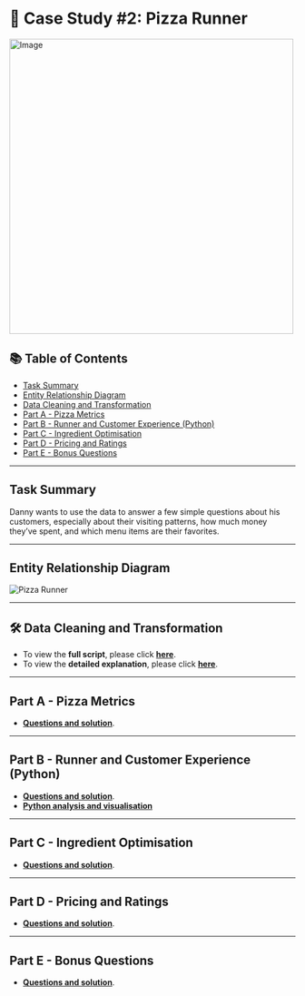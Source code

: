 # 🍕 Case Study #2: Pizza Runner

<img src="https://github.com/user-attachments/assets/c3bf086f-7b94-4286-976a-f4f7eb8dce8c" alt="Image" width="500" height="520">

## 📚 Table of Contents
- [Task Summary](#task-summary)
- [Entity Relationship Diagram](#entity-relationship-diagram)
- [Data Cleaning and Transformation](#data-cleaning-and-transformation)
- [Part A - Pizza Metrics](#part-a---pizza-metrics)
- [Part B - Runner and Customer Experience (Python)](#part-b---runner-and-customer-experience-python)
- [Part C - Ingredient Optimisation](#part-c---ingredient-optimisation)
- [Part D - Pricing and Ratings](#part-d---pricing-and-ratings)
- [Part E - Bonus Questions](#part-e---bonus-questions)

***

## Task Summary
Danny wants to use the data to answer a few simple questions about his customers, especially about their visiting patterns, how much money they’ve spent, and which menu items are their favorites.

***

## Entity Relationship Diagram

![Pizza Runner](https://github.com/katiehuangx/8-Week-SQL-Challenge/assets/81607668/78099a4e-4d0e-421f-a560-b72e4321f530)

***

## 🛠️ Data Cleaning and Transformation

- To view the **full script**, please click **[here](https://github.com/nacht29/8-Week-SQL-Challenge/blob/main/pizza_runner/data-cleaning/cleaning.sql)**.
- To view the **detailed explanation**, please click **[here](https://github.com/nacht29/8-Week-SQL-Challenge/blob/main/pizza_runner/data-cleaning/README.md)**.

***

## Part A - Pizza Metrics

- **[Questions and solution](https://github.com/nacht29/8-Week-SQL-Challenge/tree/main/pizza_runner/Part%20A%3A%20Pizza%20Metrics)**.

***

## Part B - Runner and Customer Experience (Python)

- **[Questions and solution](https://github.com/nacht29/8-Week-SQL-Challenge/tree/main/pizza_runner/Part%20B%3A%20Runner%20and%20Customer%20Experience/README.md)**.
- **[Python analysis and visualisation](https://github.com/nacht29/8-Week-SQL-Challenge/blob/main/pizza_runner/Part%20B%3A%20Runner%20and%20Customer%20Experience/python-visualisation/partB.ipynb)**

***

## Part C - Ingredient Optimisation

- **[Questions and solution](https://github.com/nacht29/8-Week-SQL-Challenge/tree/main/pizza_runner/Part%20C%3A%20Ingredient%20Optimisation)**.

***

## Part D - Pricing and Ratings

- **[Questions and solution](https://github.com/nacht29/8-Week-SQL-Challenge/tree/main/pizza_runner/Part%20D%3A%20Pricing%20and%20Ratings)**.

***

## Part E - Bonus Questions

- **[Questions and solution](https://github.com/nacht29/8-Week-SQL-Challenge/tree/main/pizza_runner/Part%20E%3A%20Bonus%20Questions)**.
